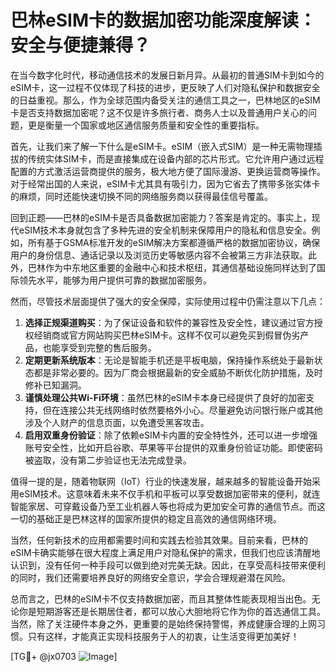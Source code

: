 # 巴林eSIM卡的数据加密功能深度解读：安全与便捷兼得？

在当今数字化时代，移动通信技术的发展日新月异。从最初的普通SIM卡到如今的eSIM卡，这一过程不仅体现了科技的进步，更反映了人们对隐私保护和数据安全的日益重视。那么，作为全球范围内备受关注的通信工具之一，巴林地区的eSIM卡是否支持数据加密呢？这不仅是许多旅行者、商务人士以及普通用户关心的问题，更是衡量一个国家或地区通信服务质量和安全性的重要指标。

首先，让我们来了解一下什么是eSIM卡。eSIM（嵌入式SIM）是一种无需物理插拔的传统实体SIM卡，而是直接集成在设备内部的芯片形式。它允许用户通过远程配置的方式激活运营商提供的服务，极大地方便了国际漫游、更换运营商等操作。对于经常出国的人来说，eSIM卡尤其具有吸引力，因为它省去了携带多张实体卡的麻烦，同时还能快速切换不同的网络服务商以获得最佳信号覆盖。

回到正题——巴林的eSIM卡是否具备数据加密能力？答案是肯定的。事实上，现代eSIM技术本身就包含了多种先进的安全机制来保障用户的隐私和信息安全。例如，所有基于GSMA标准开发的eSIM解决方案都遵循严格的数据加密协议，确保用户的身份信息、通话记录以及浏览历史等敏感内容不会被第三方非法获取。此外，巴林作为中东地区重要的金融中心和技术枢纽，其通信基础设施同样达到了国际领先水平，能够为用户提供可靠的数据加密服务。

然而，尽管技术层面提供了强大的安全保障，实际使用过程中仍需注意以下几点：

1. **选择正规渠道购买**：为了保证设备和软件的兼容性及安全性，建议通过官方授权经销商或官方网站购买巴林eSIM卡。这样不仅可以避免买到假冒伪劣产品，也能享受到完整的售后服务。
2. **定期更新系统版本**：无论是智能手机还是平板电脑，保持操作系统处于最新状态都是非常必要的。因为厂商会根据最新的安全威胁不断优化防护措施，及时修补已知漏洞。
3. **谨慎处理公共Wi-Fi环境**：虽然巴林的eSIM卡本身已经提供了良好的加密支持，但在连接公共无线网络时依然要格外小心。尽量避免访问银行账户或其他涉及个人财产的信息页面，以免遭受黑客攻击。
4. **启用双重身份验证**：除了依赖eSIM卡内置的安全特性外，还可以进一步增强账号安全性，比如开启谷歌、苹果等平台提供的双重身份验证功能。即使密码被盗取，没有第二步验证也无法完成登录。

值得一提的是，随着物联网（IoT）行业的快速发展，越来越多的智能设备开始采用eSIM技术。这意味着未来不仅手机和平板可以享受数据加密带来的便利，就连智能家居、可穿戴设备乃至工业机器人等也将成为更加安全可靠的通信节点。而这一切的基础正是巴林这样的国家所提供的稳定且高效的通信网络环境。

当然，任何新技术的应用都需要时间和实践去检验其效果。目前来看，巴林的eSIM卡确实能够在很大程度上满足用户对隐私保护的需求，但我们也应该清醒地认识到，没有任何一种手段可以做到绝对完美无缺。因此，在享受高科技带来便利的同时，我们还需要培养良好的网络安全意识，学会合理规避潜在风险。

总而言之，巴林的eSIM卡不仅支持数据加密，而且其整体性能表现相当出色。无论你是短期游客还是长期居住者，都可以放心大胆地将它作为你的首选通信工具。当然，除了关注硬件本身之外，更重要的是始终保持警惕，养成健康合理的上网习惯。只有这样，才能真正实现科技服务于人的初衷，让生活变得更加美好！

[TG💪+ @jx0703 ![Image](https://github.com/user-attachments/assets/dbca1d08-cadb-493c-b0ec-ad6f7a83f270)]